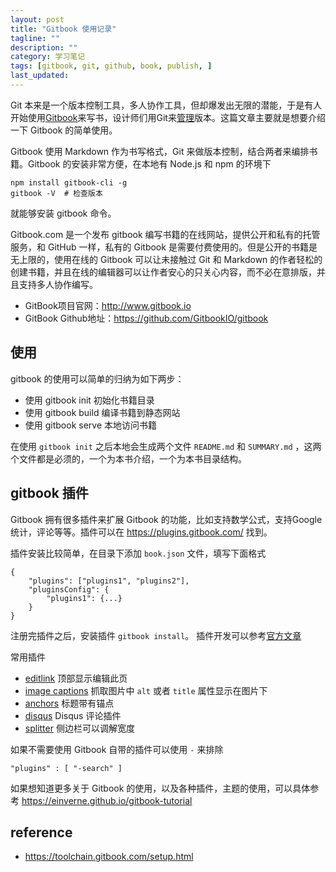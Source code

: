 ```yaml
---
layout: post
title: "Gitbook 使用记录"
tagline: ""
description: ""
category: 学习笔记
tags: [gitbook, git, github, book, publish, ]
last_updated: 
---
```


Git 本来是一个版本控制工具，多人协作工具，但却爆发出无限的潜能，于是有人开始使用[Gitbook](https://github.com/GitbookIO/gitbook)来写书，设计师们用Git来[管理](https://www.webdesignerdepot.com/2009/03/intro-to-git-for-web-designers/)版本。这篇文章主要就是想要介绍一下 Gitbook 的简单使用。

Gitbook 使用 Markdown 作为书写格式，Git 来做版本控制，结合两者来编排书籍。Gitbook 的安装非常方便，在本地有 Node.js 和 npm 的环境下

    npm install gitbook-cli -g
    gitbook -V  # 检查版本

就能够安装 gitbook 命令。

Gitbook.com 是一个发布 gitbook 编写书籍的在线网站，提供公开和私有的托管服务，和 GitHub 一样，私有的 Gitbook 是需要付费使用的。但是公开的书籍是无上限的，使用在线的 Gitbook 可以让未接触过 Git 和 Markdown 的作者轻松的创建书籍，并且在线的编辑器可以让作者安心的只关心内容，而不必在意排版，并且支持多人协作编写。

- GitBook项目官网：http://www.gitbook.io
- GitBook Github地址：https://github.com/GitbookIO/gitbook

## 使用
gitbook 的使用可以简单的归纳为如下两步：

- 使用 gitbook init 初始化书籍目录
- 使用 gitbook build 编译书籍到静态网站
- 使用 gitbook serve 本地访问书籍

在使用 `gitbook init` 之后本地会生成两个文件 `README.md` 和 `SUMMARY.md` ，这两个文件都是必须的，一个为本书介绍，一个为本书目录结构。

## gitbook 插件
Gitbook 拥有很多插件来扩展 Gitbook 的功能，比如支持数学公式，支持Google统计，评论等等。插件可以在 <https://plugins.gitbook.com/> 找到。

插件安装比较简单，在目录下添加 `book.json` 文件，填写下面格式

    {
        "plugins": ["plugins1", "plugins2"],
        "pluginsConfig": {
            "plugins1": {...}
        }
    }

注册完插件之后，安装插件 `gitbook install`。 插件开发可以参考[官方文章](https://developer.gitbook.com/plugins/index.html)

常用插件

- [editlink](https://plugins.gitbook.com/plugin/editlink) 顶部显示编辑此页
- [image captions](https://plugins.gitbook.com/plugin/image-captions) 抓取图片中 `alt` 或者 `title` 属性显示在图片下
- [anchors](https://plugins.gitbook.com/plugin/styles-sass) 标题带有锚点
- [disqus](https://plugins.gitbook.com/plugin/disqus) Disqus 评论插件
- [splitter](https://plugins.gitbook.com/plugin/splitter) 侧边栏可以调解宽度

如果不需要使用 Gitbook 自带的插件可以使用 `-` 来排除

    "plugins" : [ "-search" ]

如果想知道更多关于 Gitbook 的使用，以及各种插件，主题的使用，可以具体参考 <https://einverne.github.io/gitbook-tutorial>

## reference

- <https://toolchain.gitbook.com/setup.html>
